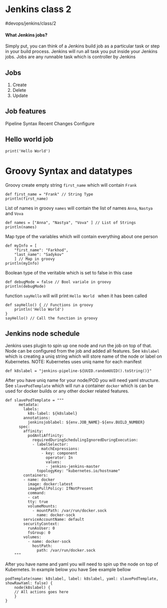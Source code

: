# Jenkins class 2 
#devops/jenkins/class/2


#### What Jenkins jobs?

Simply put, you can think of a Jenkins build job as a particular task or step in your build process. Jenkins will run all task you put inside your Jenkins jobs. 
Jobs are any runnable task which is controller by Jenkins


## Jobs
1. Create 
2. Delete
3. Update 


## Job features
Pipeline Syntax
Recent Changes
Configure


## Hello world job
```
print('Hello World')
```



# Groovy Syntax and datatypes
Groovy create empty string `first_name` which will contain `Frank`
```
def first_name = "Frank" // String Type 
println(first_name)
```

List of names in groovy `names` will contain the list of names `Anna`,  `Nastya ` and `Vova `
```
def names = ["Anna", "Nastya", "Vova" ] // List of Strings
println(names)
```

Map type of the variables which will contain everything about one person 
```
def myInfo = [
    "first_name": "Farkhod", 
    "last_name": "Sadykov"
    ] // Map in groovy 
println(myInfo)
```

Boolean type of the veritable which is set to false in this case 
```
def debugMode = false // Bool variale in groovy 
println(debugMode)
```

function `sayHello` will will print `Hello World ` when it has been called
```
def sayHello() { // Functions in groovy 
    println('Hello World')
}
sayHello() // Call the function in groovy 
```


## Jenkins node schedule
Jenkins uses plugin to spin up one node and run the job on top of that. Node can be configured from the job and added all features. See `k8slabel` which is creating a uniq string which will store name of the node or label on Kubernetes. NOTE: Kubernetes uses uniq name for each manifest 
```
def k8slabel = "jenkins-pipeline-${UUID.randomUUID().toString()}"
```

After you have uniq name for your node/POD you will need yaml structure. See `slavePodTemplate` which will run a container `docker` which is can be used for docker builds  or any other docker related features.  
```
def slavePodTemplate = """
      metadata:
        labels:
          k8s-label: ${k8slabel}
        annotations:
          jenkinsjoblabel: ${env.JOB_NAME}-${env.BUILD_NUMBER}
      spec:
        affinity:
          podAntiAffinity:
            requiredDuringSchedulingIgnoredDuringExecution:
            - labelSelector:
                matchExpressions:
                - key: component
                  operator: In
                  values:
                  - jenkins-jenkins-master
              topologyKey: "kubernetes.io/hostname"
        containers:
        - name: docker
          image: docker:latest
          imagePullPolicy: IfNotPresent
          command:
          - cat
          tty: true
          volumeMounts:
            - mountPath: /var/run/docker.sock
              name: docker-sock
        serviceAccountName: default
        securityContext:
          runAsUser: 0
          fsGroup: 0
        volumes:
          - name: docker-sock
            hostPath:
              path: /var/run/docker.sock
    """
```

After you have name and yaml you will need to spin up the node on top of Kubernetes. In example below you have  See example bellow
```
podTemplate(name: k8slabel, label: k8slabel, yaml: slavePodTemplate, showRawYaml: false) {
	node(k8slabel) {
	// All actions goes here
	}
}
```

